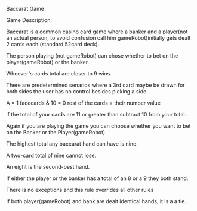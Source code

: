 Baccarat Game 

Game Description:

Baccarat is a common casino card game where a banker and a player(not an actual person, to avoid confusion call him 
gameRobot)initially gets dealt 2 cards each (standard 52card deck).

The person playing (not gameRobot) can chose whether to bet on the player(gameRobot) or the banker. 

Whoever's cards total are closer to 9 wins. 

There are predetermined senarios where a 3rd card maybe be drawn for both sides the user has no control besides picking a side.

A = 1 facecards & 10  = 0 rest of the cards = their number value

if the total of your cards are  11 or greater than subtract 10 from your total. 

Again if you are playing the game you can choose whether you want to bet on the Banker or the Player(gameRobot)

The highest total any baccarat hand can have is nine.

A two-card total of nine cannot lose. 

An eight is the second-best hand. 

If either the player or the banker has a total of an 8 or a 9 they both stand. 

There is no exceptions and this rule overrides all other rules

If both player(gameRobot) and bank are dealt identical hands, it is a a tie.
